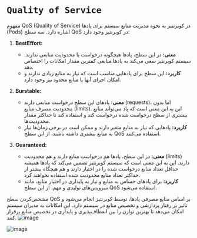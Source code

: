 # `Quality of Service`

مفهوم QoS (Quality of Service) در کوبرنتیز به نحوه مدیریت منابع سیستم برای پادها (Pods) اشاره دارد. سه سطح QoS در کوبرنتیز وجود دارد: 

1. **BestEffort:**
   - **معنی:**
     در این سطح، پاد‌ها هیچگونه درخواست یا محدودیت منابعی ندارند. سیستم کوبرنتیز سعی می‌کند به پاد‌ها منابعی کمترین مقدار امکانات را اختصاص دهد.
   - **کاربرد:**
     این سطح برای پاد‌هایی مناسب است که نیاز به منابع زیادی ندارند و امکان اجرای آنها با منابع محدود نیز وجود دارد.

2. **Burstable:**
   - **معنی:**
     پاد‌های این سطح درخواست منابعی دارند (requests)، اما بدون محدودیت مصرف منابع (limits). این به این معنی است که پاد می‌تواند منابع بیشتری از سطح درخواست شده درخواست کند و استفاده کند تا حداکثر مقدار محدودیت‌ها.
   - **کاربرد:**
     پاد‌هایی که نیاز به منابع متغیر دارند و ممکن است در برخی زمان‌ها نیاز به منابع بیشتری داشته باشند، از این سطح QoS استفاده می‌کنند.

3. **Guaranteed:**
   - **معنی:**
     در این سطح، پاد‌ها هم درخواست منابع دارند و هم محدودیت (limits) دارند. این به این معنی است که سیستم کوبرنتیز تضمین می‌کند که پاد‌ها همیشه حداقل تعداد منابع درخواست شده را در اختیار دارند و هم هیچگاه بیشتر از حداکثر تعداد منابع محدودیت شده استفاده نخواهند کرد.
   - **کاربرد:**
     برای پاد‌های حساس به منابع و نیاز به پایداری در اختیار منابع، مانند سرویس‌های تولیدی و مهم، از این سطح QoS استفاده می‌شود.

مشخص‌کردن سطح QoS بر اساس منابع مصرفی پاد‌ها، توسط کوبرنتیز انجام می‌شود و تاثیر بر رفتار پردازشی و تخصیص منابع در سیستم دارد. این امکانات به مدیران سیستم امکان می‌دهد تا بهترین توازن را بین انعطاف‌پذیری و پایداری در تخصیص منابع برقرار کنند.
![image](https://github.com/milad6745/Kubernetes/assets/113288076/be9ac8ab-3cb1-4058-ac29-1bc297bcc00c)


![image](https://github.com/milad6745/Kubernetes/assets/113288076/8502c8a3-14d1-4f38-88cf-b4abaf30a3b4)

